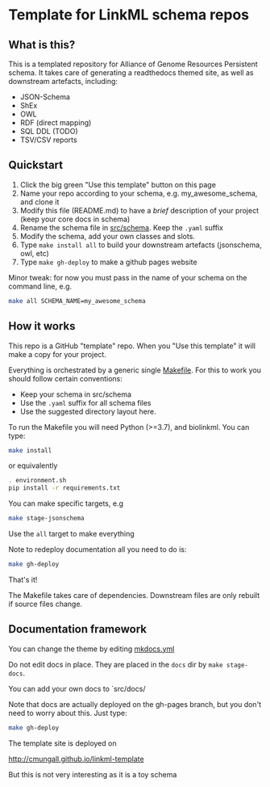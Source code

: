 # Template for LinkML schema repos

## What is this?

This is a templated repository for Alliance of Genome Resources Persistent schema.  It takes care of generating a readthedocs themed
site, as well as downstream artefacts, including:

 * JSON-Schema
 * ShEx
 * OWL
 * RDF (direct mapping)
 * SQL DDL (TODO)
 * TSV/CSV reports

## Quickstart

 1. Click the big green "Use this template" button on this page
 2. Name your repo according to your schema, e.g. my_awesome_schema, and clone it
 3. Modify this file (README.md) to have a *brief* description of your project (keep your core docs in schema)
 4. Rename the schema file in [src/schema](src/schema). Keep the `.yaml` suffix
 5. Modify the schema, add your own classes and slots.
 6. Type `make install all` to build your downstream artefacts (jsonschema, owl, etc)
 7. Type `make gh-deploy` to make a github pages website

Minor tweak: for now you must pass in the name of your schema on the command line, e.g.

```bash
make all SCHEMA_NAME=my_awesome_schema
```

## How it works

This repo is a GitHub "template" repo. When you "Use this template" it will make a copy for your project.

Everything is orchestrated by a generic single [Makefile](Makefile). For this to work you should follow certain conventions:

 * Keep your schema in src/schema
 * Use the `.yaml` suffix for all schema files
 * Use the suggested directory layout here.

To run the Makefile you will need Python (>=3.7), and biolinkml. You can type:

```bash
make install
```

or equivalently

```bash
. environment.sh
pip install -r requirements.txt
```

You can make specific targets, e.g

```bash
make stage-jsonschema
```

Use the `all` target to make everything

Note to redeploy documentation all you need to do is:

```bash
make gh-deploy
```

That's it!

The Makefile takes care of dependencies. Downstream files are only rebuilt if source files change.

## Documentation framework

You can change the theme by editing [mkdocs.yml](mkdocs.yml)

Do not edit docs in place. They are placed in the `docs` dir by `make stage-docs`.

You can add your own docs to `src/docs/

Note that docs are actually deployed on the gh-pages branch, but you don't need to worry about this. Just type:

```bash
make gh-deploy
```

The template site is deployed on

http://cmungall.github.io/linkml-template

But this is not very interesting as it is a toy schema
